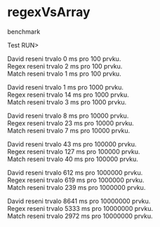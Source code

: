 # regexVsArray
benchmark

Test RUN>

David reseni trvalo 0 ms pro 100 prvku.<br/>
Regex reseni trvalo 2 ms pro 100 prvku.<br/>
Match reseni trvalo 1 ms pro 100 prvku.<br/>

David reseni trvalo 1 ms pro 1000 prvku.<br/>
Regex reseni trvalo 14 ms pro 1000 prvku.<br/>
Match reseni trvalo 3 ms pro 1000 prvku.<br/>

David reseni trvalo 8 ms pro 10000 prvku.<br/>
Regex reseni trvalo 23 ms pro 10000 prvku.<br/>
Match reseni trvalo 7 ms pro 10000 prvku.<br/>

David reseni trvalo 43 ms pro 100000 prvku.<br/>
Regex reseni trvalo 127 ms pro 100000 prvku.<br/>
Match reseni trvalo 40 ms pro 100000 prvku.<br/>

David reseni trvalo 612 ms pro 1000000 prvku.<br/>
Regex reseni trvalo 619 ms pro 1000000 prvku.<br/>
Match reseni trvalo 239 ms pro 1000000 prvku.<br/>

David reseni trvalo 8641 ms pro 10000000 prvku.<br/>
Regex reseni trvalo 5333 ms pro 10000000 prvku.<br/>
Match reseni trvalo 2972 ms pro 10000000 prvku.<br/>

